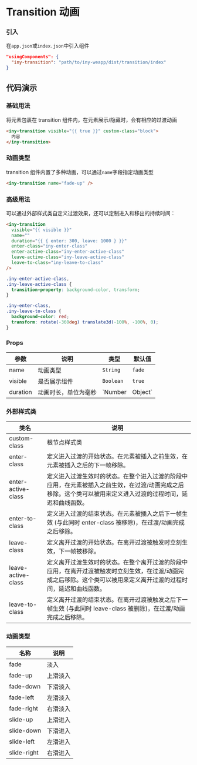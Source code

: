 # Transition 动画

### 引入

在`app.json`或`index.json`中引入组件

```json
"usingComponents": {
  "iny-transition": "path/to/iny-weapp/dist/transition/index"
}
```

## 代码演示

### 基础用法

将元素包裹在 transition 组件内，在元素展示/隐藏时，会有相应的过渡动画

```html
<iny-transition visible="{{ true }}" custom-class="block">
  内容
</iny-transition>
```

### 动画类型

transition 组件内置了多种动画，可以通过`name`字段指定动画类型

```html
<iny-transition name="fade-up" />
```

### 高级用法

可以通过外部样式类自定义过渡效果，还可以定制进入和移出的持续时间：

```html
<iny-transition
  visible="{{ visible }}"
  name=""
  duration="{{ { enter: 300, leave: 1000 } }}"
  enter-class="iny-enter-class"
  enter-active-class="iny-enter-active-class"
  leave-active-class="iny-leave-active-class"
  leave-to-class="iny-leave-to-class"
/>
```

```css
.iny-enter-active-class,
.iny-leave-active-class {
  transition-property: background-color, transform;
}

.iny-enter-class,
.iny-leave-to-class {
  background-color: red;
  transform: rotate(-360deg) translate3d(-100%, -100%, 0);
}
```

### Props

| 参数 | 说明 | 类型 | 默认值 |
|-----------|-----------|-----------|-------------|
| name | 动画类型 | `String` | `fade`|
| visible | 是否展示组件 | `Boolean` | `true` |
| duration | 动画时长，单位为毫秒 | `Number | Object` | `300` |

### 外部样式类

| 类名 | 说明 |
|-----------|-----------|
| custom-class | 根节点样式类 |
| enter-class | 定义进入过渡的开始状态。在元素被插入之前生效，在元素被插入之后的下一帧移除。|
| enter-active-class | 定义进入过渡生效时的状态。在整个进入过渡的阶段中应用，在元素被插入之前生效，在过渡/动画完成之后移除。这个类可以被用来定义进入过渡的过程时间，延迟和曲线函数。 |
| enter-to-class | 定义进入过渡的结束状态。在元素被插入之后下一帧生效 (与此同时 enter-class 被移除)，在过渡/动画完成之后移除。 |
| leave-class | 定义离开过渡的开始状态。在离开过渡被触发时立刻生效，下一帧被移除。|
| leave-active-class | 定义离开过渡生效时的状态。在整个离开过渡的阶段中应用，在离开过渡被触发时立刻生效，在过渡/动画完成之后移除。这个类可以被用来定义离开过渡的过程时间，延迟和曲线函数。 |
| leave-to-class | 定义离开过渡的结束状态。在离开过渡被触发之后下一帧生效 (与此同时 leave-class 被删除)，在过渡/动画完成之后移除。 |

### 动画类型

| 名称 | 说明 |
|-----------|-----------|
| fade | 淡入 |
| fade-up | 上滑淡入 |
| fade-down | 下滑淡入 |
| fade-left | 左滑淡入 |
| fade-right | 右滑淡入 |
| slide-up | 上滑进入 |
| slide-down | 下滑进入 |
| slide-left | 左滑进入 |
| slide-right | 右滑进入 |
